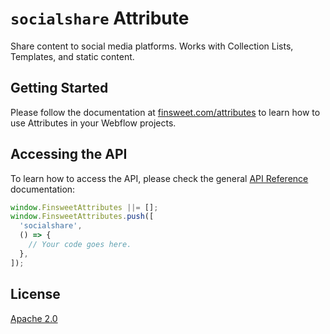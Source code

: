 # `socialshare` Attribute

Share content to social media platforms. Works with Collection Lists, Templates, and static content.

## Getting Started

Please follow the documentation at [finsweet.com/attributes](https://www.finsweet.com/attributes) to learn how to use Attributes in your Webflow projects.

## Accessing the API

To learn how to access the API, please check the general [API Reference](../attributes/README.md#api-reference) documentation:

```javascript
window.FinsweetAttributes ||= [];
window.FinsweetAttributes.push([
  'socialshare',
  () => {
    // Your code goes here.
  },
]);
```

## License

[Apache 2.0](../../LICENSE.md)
